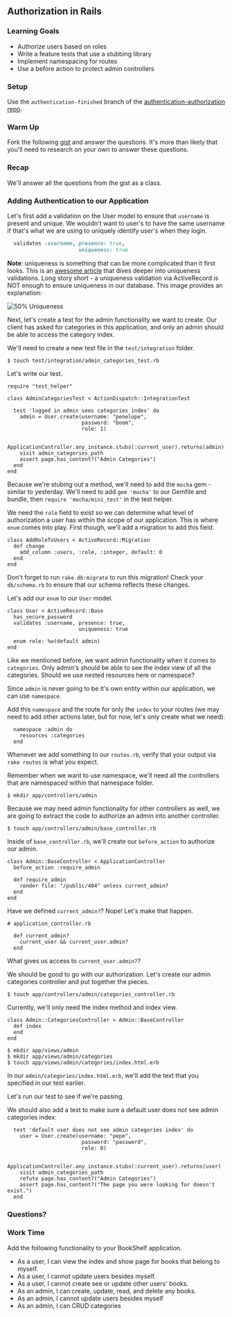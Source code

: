 ## Authorization in Rails

### Learning Goals

* Authorize users based on roles
* Write a feature tests that use a stubbing library
* Implement namespacing for routes
* Use a before action to protect admin controllers

### Setup

Use the `authentication-finished` branch of the [authentication-authorization repo](https://github.com/turingschool-examples/authentication-authorization). 

### Warm Up

Fork the following [gist](https://gist.github.com/case-eee/9ca3c160b12297caff7e7b5c4126a340) and answer the questions. It's more than likely that you'll need to research on your own to answer these questions.

### Recap

We'll answer all the questions from the gist as a class. 

### Adding Authentication to our Application

Let's first add a validation on the User model to ensure that `username` is present and unique. We wouldn't want to user's to have the same username if that's what we are using to uniquely identify user's when they login.

```ruby
  validates :username, presence: true, 
                       uniqueness: true
```

**Note**: uniqueness is something that can be more complicated than it first looks. This is an [awesome article](https://robots.thoughtbot.com/the-perils-of-uniqueness-validations) that dives deeper into uniqueness validations. Long story short - a uniqueness validation via ActiveRecord is NOT enough to ensure uniqueness in our database. This image provides an explanation:

![50% Uniqueness](https://images.thoughtbot.com/unique_without_index.png)

Next, let's create a test for the admin functionality we want to create. Our client has asked for categories in this application, and only an admin should be able to access the category index. 

We'll need to create a new test file in the `test/integration` folder.

```
$ touch test/integration/admin_categories_test.rb
```

Let's write our test. 

```
require "test_helper"

class AdminCategoriesTest < ActionDispatch::IntegrationTest

  test 'logged in admin sees categories index' do
    admin = User.create(username: "penelope",
                        password: "boom",
                        role: 1)

    ApplicationController.any_instance.stubs(:current_user).returns(admin)
    visit admin_categories_path
    assert page.has_content?("Admin Categories")
  end
end
```

Because we're stubing out a method, we'll need to add the `mocha` gem - similar to yesterday. We'll need to add `gem 'mocha'` to our Gemfile and bundle, then `require 'mocha/mini_test'` in the test helper. 

We need the `role` field to exist so we can determine what level of authorization a user has within the scope of our application. This is where `enum` comes into play. First though, we'll add a migration to add this field.

```
class AddRoleToUsers < ActiveRecord::Migration
  def change
    add_column :users, :role, :integer, default: 0
  end
end
```

Don't forget to run `rake db:migrate` to run this migration! Check your `db/schema.rb` to ensure that our schema reflects these changes.

Let's add our `enum` to our `User` model.

```
class User < ActiveRecord::Base
  has_secure_password
  validates :username, presence: true, 
                       uniqueness: true

  enum role: %w(default admin)
end
```

Like we mentioned before, we want admin functionality when it comes to `categories`. Only admin's should be able to see the index view of all the categories. Should we use nested resources here or namespace?

Since `admin` is never going to be it's own entity within our application, we can use `namespace`.

Add this `namespace` and the route for only the `index` to your routes (we may need to add other actions later, but for now, let's only create what we need).

```
  namespace :admin do
    resources :categories
  end
```

Whenever we add something to our `routes.rb`, verify that your output via `rake routes` is what you expect.

Remember when we want to use namespace, we'll need all the controllers that are namespaced within that namespace folder.

```
$ mkdir app/controllers/admin
```

Because we may need admin functionality for other controllers as well, we are going to extract the code to authorize an admin into another controller.

```
$ touch app/controllers/admin/base_controller.rb
```

Inside of `base_controller.rb`, we'll create our `before_action` to authorize our admin.

```
class Admin::BaseController < ApplicationController
  before_action :require_admin

  def require_admin
    render file: "/public/404" unless current_admin? 
  end
end
```

Have we defined `current_admin?`? Nope! Let's make that happen.


```
# application_controller.rb

  def current_admin?
    current_user && current_user.admin?
  end
```

What gives us access to `current_user.admin?`?

We should be good to go with our authorization. Let's create our admin categories controller and put together the pieces.

```
$ touch app/controllers/admin/categories_controller.rb
```

Currently, we'll only need the index method and index view.

```
class Admin::CategoriesController < Admin::BaseController
  def index
  end
end
```

```
$ mkdir app/views/admin
$ mkdir app/views/admin/categories
$ touch app/views/admin/categories/index.html.erb
```

In our `admin/categories/index.html.erb`, we'll add the text that you specified in our test earlier. 

Let's run our test to see if we're passing.

We should also add a test to make sure a default user does not see admin categories index:

```
  test 'default user does not see admin categories index' do
    user = User.create(username: "pepe",
                        password: "password",
                        role: 0)

    ApplicationController.any_instance.stubs(:current_user).returns(user)
    visit admin_categories_path
    refute page.has_content?("Admin Categories")
    assert page.has_content?("The page you were looking for doesn't exist.")
  end
```

### Questions?

### Work Time

Add the following functionality to your BookShelf application.

* As a user, I can view the index and show page for books that belong to myself.
* As a user, I cannot update users besides myself.
* As a user, I cannot create see or update other users' books.
* As an admin, I can create, update, read, and delete any books. 
* As an admin, I cannot update users besides myself
* As an admin, I can CRUD categories

